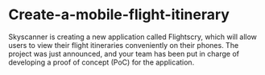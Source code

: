 # Create-a-mobile-flight-itinerary
Skyscanner is creating a new application called Flightscry, which will allow users to view their flight itineraries conveniently on their phones. The project was just announced, and your team has been put in charge of developing a proof of concept (PoC) for the application. 
